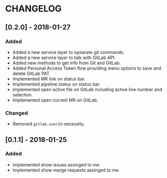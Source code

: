 # CHANGELOG

## [0.2.0] - 2018-01-27
### Added
- Added a new service layer to opearate git commands.
- Added a new service layer to talk with GitLab API.
- Added new methods to get info from Git and GitLab.
- Added Personal Access Token flow providing menu options to save and delete GitLab PAT.
- Implemented MR link on status bar.
- Implemented pipeline status on status bar.
- Implemented open active file on GitLab including active line number and selection.
- Implemented open current MR on GitLab.

### Changed
- Removed `gitlab.userId` necessity.

## [0.1.1] - 2018-01-25
### Added
- Implemented show issues assinged to me.
- Implemented show merge requests assinged to me.
